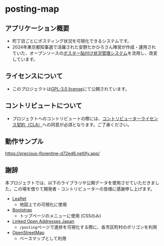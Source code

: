 # posting-map
## アプリケーション概要
* 町丁目ごとにポスティング状況を可視化できるシステムです。
* 2024年東京都知事選で活躍された安野たかひろさん陣営が作成・運用されていた、オープンソースの[ポスター貼付け状況管理システム](https://github.com/takahiroanno2024/poster-map)を流用し、改変しています。

## ライセンスについて
* このプロジェクトは[GPL-3.0 license](https://github.com/mori-yosuke-kokumin/posting-map/blob/main/LICENSE)にて公開されています。

## コントリビュートについて
* プロジェクトへのコントリビュートの際には、[コントリビューターライセンス契約（CLA）](https://github.com/mori-yosuke-kokumin/posting-map/blob/main/CLA.md)への同意が必須となります。ご了承ください。

## 動作サンプル
https://precious-florentine-d72ed6.netlify.app/

## 謝辞
本プロジェクトでは、以下のライブラリや公開データを使用させていただきました。この場を借りて開発者・コントリビューターの皆様に感謝申し上げます。
- [Leaflet](https://leafletjs.com/)
    - 地図上での可視化に使用
- [Bootstrap](https://getbootstrap.jp/)
    - トップページのメニューに使用 (CSSのみ)
- [Linked Open Addresses Japan](https://uedayou.net/loa/)
    - `/posting`ページで進捗を可視化する際に、各市区町村のポリゴンを利用
- [OpenStreetMap](https://www.openstreetmap.org/copyright)
    - ベースマップとして利用

